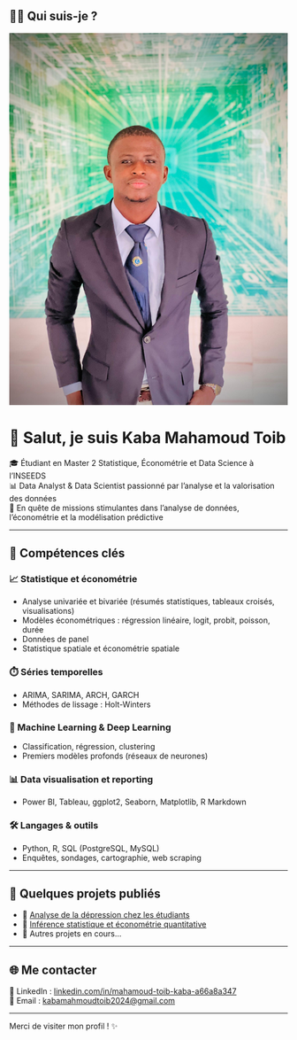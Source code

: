 ## 👨‍💻 Qui suis-je ?
![Ma photo](kabaphoto.jpg)
# 👋 Salut, je suis Kaba Mahamoud Toib

🎓 Étudiant en Master 2 Statistique, Économétrie et Data Science à l’INSEEDS  
📊 Data Analyst & Data Scientist passionné par l’analyse et la valorisation des données  
🚀 En quête de missions stimulantes dans l’analyse de données, l’économétrie et la modélisation prédictive

---

## 🔧 Compétences clés

### 📈 Statistique et économétrie
- Analyse univariée et bivariée (résumés statistiques, tableaux croisés, visualisations)
- Modèles économétriques : régression linéaire, logit, probit, poisson, durée
- Données de panel
- Statistique spatiale et économétrie spatiale

### ⏱️ Séries temporelles
- ARIMA, SARIMA, ARCH, GARCH
- Méthodes de lissage : Holt-Winters

### 🤖 Machine Learning & Deep Learning
- Classification, régression, clustering
- Premiers modèles profonds (réseaux de neurones)

### 📊 Data visualisation et reporting
- Power BI, Tableau, ggplot2, Seaborn, Matplotlib, R Markdown

### 🛠️ Langages & outils
- Python, R, SQL (PostgreSQL, MySQL)
- Enquêtes, sondages, cartographie, web scraping

---

## 📂 Quelques projets publiés

- 📘 [Analyse de la dépression chez les étudiants](https://github.com/Kaba2025/student_depression)
- 📗 [Inférence statistique et économétrie quantitative](https://github.com/Kaba2025/inference-statistique-econometrie)
- 📕 Autres projets en cours...

---

## 🌐 Me contacter

🔗 LinkedIn : [linkedin.com/in/mahamoud-toib-kaba-a66a8a347](https://www.linkedin.com/in/mahamoud-toib-kaba-a66a8a347/)  
📧 Email : kabamahmoudtoib2024@gmail.com

---

Merci de visiter mon profil ! ✨
